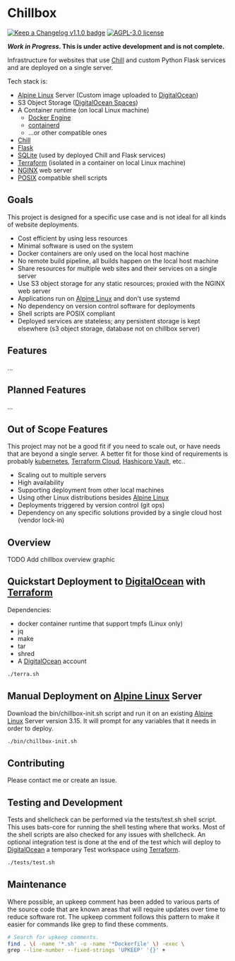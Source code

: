 # Chillbox

[![Keep a Changelog v1.1.0 badge][changelog-badge]][changelog]
[![AGPL-3.0 license][license-badge]][license]

**_Work in Progress_. This is under active development and is not complete.**

Infrastructure for websites that use [Chill] and custom Python Flask services
and are deployed on a single server.

Tech stack is:
- [Alpine Linux] Server (Custom image uploaded to [DigitalOcean])
- S3 Object Storage ([DigitalOcean Spaces])
- A Container runtime (on local Linux machine)
    - [Docker Engine](https://docs.docker.com/engine/)
    - [containerd](https://containerd.io/)
    - ...or other compatible ones
- [Chill]
- [Flask]
- [SQLite] (used by deployed Chill and Flask services)
- [Terraform] (isolated in a container on local Linux machine)
- [NGINX] web server
- [POSIX] compatible shell scripts


## Goals

This project is designed for a specific use case and is not ideal for all kinds
of website deployments.

- Cost efficient by using less resources
- Minimal software is used on the system
- Docker containers are only used on the local host machine
- No remote build pipeline, all builds happen on the local host machine
- Share resources for multiple web sites and their services on a single server
- Use S3 object storage for any static resources; proxied with the NGINX web server
- Applications run on [Alpine Linux] and don't use systemd
- No dependency on version control software for deployments
- Shell scripts are POSIX compliant
- Deployed services are stateless; any persistent storage is kept elsewhere (s3
    object storage, database not on chillbox server)

## Features

...


## Planned Features

...

## Out of Scope Features

This project may not be a good fit if you need to scale out, or have needs that
are beyond a single server. A better fit for those kind of requirements is
probably [kubernetes](https://kubernetes.io/),
[Terraform Cloud](https://cloud.hashicorp.com/products/terraform),
[Hashicorp Vault](https://www.hashicorp.com/products/vault), etc..

- Scaling out to multiple servers
- High availability
- Supporting deployment from other local machines
- Using other Linux distributions besides [Alpine Linux]
- Deployments triggered by version control (git ops)
- Dependency on any specific solutions provided by a single cloud host (vendor
    lock-in)

## Overview

TODO Add chillbox overview graphic

## Quickstart Deployment to [DigitalOcean] with [Terraform]

Dependencies:

* docker container runtime that support tmpfs (Linux only)
* jq
* make
* tar
* shred
* A [DigitalOcean] account

```bash
./terra.sh
```

## Manual Deployment on [Alpine Linux] Server

Download the bin/chillbox-init.sh script and run it on an existing [Alpine
Linux]
Server version 3.15. It will prompt for any variables that it needs in order to
deploy.

```bash
./bin/chillbox-init.sh
```

## Contributing

Please contact me or create an issue.

## Testing and Development

Tests and shellcheck can be performed via the tests/test.sh shell script. This
uses bats-core for running the shell testing where that works. Most of the
shell scripts are also checked for any issues with shellcheck. An optional
integration test is done at the end of the test which will deploy to
[DigitalOcean] a temporary Test workspace using [Terraform].

```bash
./tests/test.sh
```

## Maintenance

Where possible, an upkeep comment has been added to various parts of the source
code that are known areas that will require updates over time to reduce
software rot. The upkeep comment follows this pattern to make it easier for
commands like grep to find these comments.


```bash
# Search for upkeep comments.
find . \( -name '*.sh' -o -name '*Dockerfile' \) -exec \
grep --line-number --fixed-strings 'UPKEEP' '{}' +
```


[changelog]: ./CHANGELOG.md
[changelog-badge]: https://img.shields.io/badge/changelog-Keep%20a%20Changelog%20v1.1.0-%23E05735
[license]: ./LICENSE
[license-badge]: https://img.shields.io/badge/license-AGPL%20V3-blue
[Alpine Linux]: https://alpinelinux.org/
[DigitalOcean]: https://www.digitalocean.com/
[DigitalOcean Spaces]: https://www.digitalocean.com/products/spaces
[Chill]: https://github.com/jkenlooper/chill
[Flask]: https://flask.palletsprojects.com/en/2.1.x/
[SQLite]: https://sqlite.org/index.html
[Terraform]: https://www.terraform.io/
[NGINX]: https://nginx.org/
[POSIX]: https://en.wikipedia.org/wiki/POSIX
